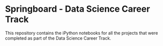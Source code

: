 # Springboard - Data Science Career Track

This repository contains the iPython notebooks for all the projects that were completed as part of the Data Science Career Track.
